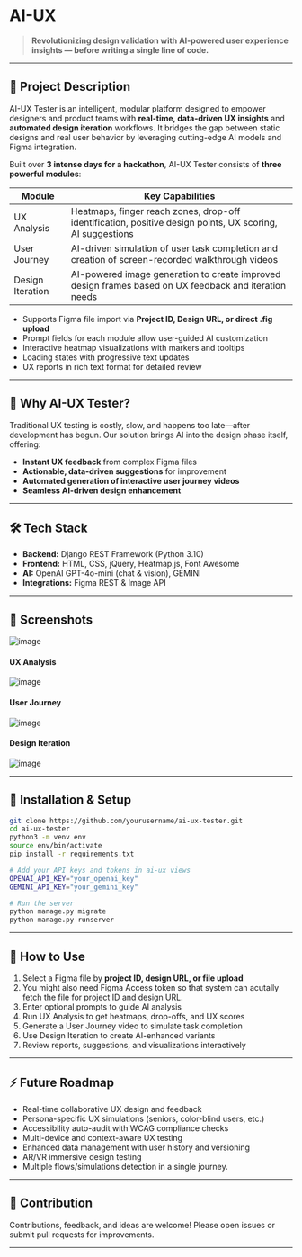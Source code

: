 
# AI-UX

> **Revolutionizing design validation with AI-powered user experience insights — before writing a single line of code.**

---

## 🚀 Project Description

AI-UX Tester is an intelligent, modular platform designed to empower designers and product teams with **real-time, data-driven UX insights** and **automated design iteration** workflows. It bridges the gap between static designs and real user behavior by leveraging cutting-edge AI models and Figma integration.

Built over **3 intense days for a hackathon**, AI-UX Tester consists of **three powerful modules**:


| Module           | Key Capabilities                                                                                          |
| ---------------- | --------------------------------------------------------------------------------------------------------- |
| UX Analysis      | Heatmaps, finger reach zones, drop-off identification, positive design points, UX scoring, AI suggestions |
| User Journey     | AI-driven simulation of user task completion and creation of screen-recorded walkthrough videos           |
| Design Iteration | AI-powered image generation to create improved design frames based on UX feedback and iteration needs     |

* Supports Figma file import via **Project ID, Design URL, or direct .fig upload**
* Prompt fields for each module allow user-guided AI customization
* Interactive heatmap visualizations with markers and tooltips
* Loading states with progressive text updates
* UX reports in rich text format for detailed review

---

## 🎯 Why AI-UX Tester?

Traditional UX testing is costly, slow, and happens too late—after development has begun. Our solution brings AI into the design phase itself, offering:

* **Instant UX feedback** from complex Figma files
* **Actionable, data-driven suggestions** for improvement
* **Automated generation of interactive user journey videos**
* **Seamless AI-driven design enhancement**

---

## 🛠️ Tech Stack

* **Backend:** Django REST Framework (Python 3.10)
* **Frontend:** HTML, CSS, jQuery, Heatmap.js, Font Awesome
* **AI:** OpenAI GPT-4o-mini (chat & vision), GEMINI
* **Integrations:** Figma REST & Image API

---

## 📸 Screenshots

![image](https://github.com/user-attachments/assets/56468bf4-6015-463e-9081-03305a86093f)


#### UX Analysis

![image](https://github.com/user-attachments/assets/e4418d7f-233c-483f-ac26-48a5499a2979)


#### User Journey

![image](https://github.com/user-attachments/assets/75a50934-eaeb-4c32-85c9-6889307052c1)


#### Design Iteration

![image](https://github.com/user-attachments/assets/199d5364-e92a-4575-b5dd-285d77eaf3f9)


---

## 🔧 Installation & Setup

```bash
git clone https://github.com/yourusername/ai-ux-tester.git
cd ai-ux-tester
python3 -m venv env
source env/bin/activate
pip install -r requirements.txt

# Add your API keys and tokens in ai-ux views
OPENAI_API_KEY="your_openai_key"
GEMINI_API_KEY="your_gemini_key"

# Run the server
python manage.py migrate
python manage.py runserver
```

---

## 🧪 How to Use

1. Select a Figma file by **project ID, design URL, or file upload**
2. You might also need Figma Access token so that system can acutally fetch the file for project ID and design URL.
3. Enter optional prompts to guide AI analysis
4. Run UX Analysis to get heatmaps, drop-offs, and UX scores
5. Generate a User Journey video to simulate task completion
6. Use Design Iteration to create AI-enhanced variants
7. Review reports, suggestions, and visualizations interactively

---

## ⚡ Future Roadmap

* Real-time collaborative UX design and feedback
* Persona-specific UX simulations (seniors, color-blind users, etc.)
* Accessibility auto-audit with WCAG compliance checks
* Multi-device and context-aware UX testing
* Enhanced data management with user history and versioning
* AR/VR immersive design testing
* Multiple flows/simulations detection in a single journey.

---

## 🤝 Contribution

Contributions, feedback, and ideas are welcome!
Please open issues or submit pull requests for improvements.

---
